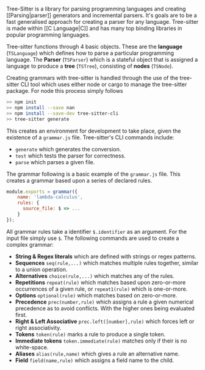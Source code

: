 Tree-Sitter is a library for parsing programming languages and creating [[Parsing|parser]] generators and incremental parsers. It's goals are to be a fast generalised approach for creating a parser for any language. Tree-sitter is made within [[C Language|C]] and has many top binding libraries in popular programming languages. 

Tree-sitter functions through 4 basic objects. These are the **language** (`TSLanguage`) which defines how to parse a particular programming language. The **Parser** (`TSParser`) which is a stateful object that is assigned a language to produce a **tree** (`TSTree`), consisting of **nodes** (`TSNode`).

Creating grammars with tree-sitter is handled through the use of the tree-sitter CLI tool which uses either node or cargo to manage the tree-sitter package. For node this process simply follows
```bash
>> npm init
>> npm install --save nan
>> npm install --save-dev tree-sitter-cli
>> tree-sitter generate
```
This creates an environment for development to take place, given the existence of a `grammar.js` file. Tree-sitter's CLI commands include:
- `generate` which generates the conversion.
- `test` which tests the parser for correctness.
- `parse` which parses a given file.

The grammar following is a basic example of the `grammar.js` file. This creates a grammar based upon a series of declared rules. 
```js
module.exports = grammar({
    name: 'lambda-calculus',
    rules: {
      source_file: $ => ...
    }
});
```
All grammar rules take a identifier `$.identifier` as an argument. For the input file simply use `$`. The following commands are used to create a complex grammar:
- **String & Regex literals** which are defined with strings or regex patterns.
- **Sequences** `seq(rule,...)` which matches multiple rules together, similar to a union operation.
- **Alternatives** `choice(rule,...)` which matches any of the rules.
- **Repetitions** `repeat(rule)` which matches based upon zero-or-more occurrences of a given rule, or `repeat1(rule)` which is one-or-more.
- **Options** `optional(rule)` which matches based on zero-or-more.
- **Precedence** `prec(number,rule)` which assigns a rule a given numerical precedence as to avoid conflicts. With the higher ones being evaluated first.
- **Right & Left Associative** `prec.left([number],rule)` which forces left or right associativity.
- **Tokens** `token(rule)` marks a rule to produce a single token.
- **Immediate tokens** `token.immediate(rule)` matches only if their is no white-space.
- **Aliases** `alias(rule,name)` which gives a rule an alternative name.
- **Field** `field(name,rule)` which assigns a field name to the child.

